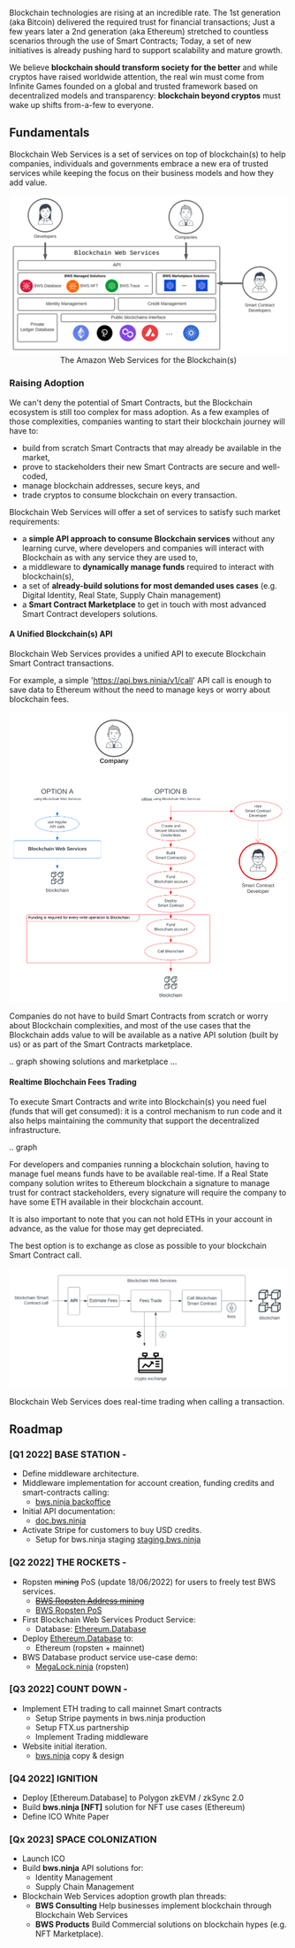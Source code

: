 <script src="https://kit.fontawesome.com/ed4fd3e862.js" crossorigin="anonymous"></script>

<br/>
Blockchain technologies are rising at an incredible rate. The 1st generation (aka Bitcoin) delivered the required trust for financial transactions; Just a few years later a 2nd generation (aka Ethereum) stretched to countless scenarios through the use of Smart Contracts; Today, a set of new initiatives is already pushing hard to support scalability and mature growth.

We believe **blockchain should transform society for the better** and while cryptos have raised worldwide attention, the real win must come from Infinite Games founded on a global and trusted framework based on decentralized models and transparency: **blockchain beyond cryptos** must wake up shifts from-a-few to everyone.


## Fundamentals

Blockchain Web Services is a set of services on top of blockchain(s) to help companies, individuals and governments embrace a new era of trusted services while keeping the focus on their business models and how they add value.

<p align="center">
  <img src="img/BWS_HL_Components_FULL.svg" />
<i class="fa-solid fa-quote-left"></i> The Amazon Web Services for the Blockchain(s)<i class="fa-solid fa-quote-right"></i>
</p>

### Raising Adoption

We can't deny the potential of Smart Contracts, but the Blockchain ecosystem is still too complex for mass adoption. As a few examples of those complexities, companies wanting to start their blockchain journey will have to:

 <ul class="fa-ul">
    <li><span class="fa-li"><i class="fa-regular fa-square"></i></span>build from scratch Smart Contracts that may already be available in the market,</li>
    <li><span class="fa-li"><i class="fa-regular fa-square"></i></span>prove to stackeholders their new Smart Contracts are secure and well-coded,</li>
    <li><span class="fa-li"><i class="fa-regular fa-square"></i></span>manage blockchain addresses, secure keys, and</li>
    <li><span class="fa-li"><i class="fa-regular fa-square"></i></span>trade cryptos to consume blockchain on every transaction.</li>
  </ul>


Blockchain Web Services will offer a set of services to satisfy such market requirements:

 <ul class="fa-ul">
    <li><span class="fa-li"><i class="fa-regular fa-square-check"></i></span>a <strong>simple API approach to consume Blockchain services</strong> without any learning curve, where developers and companies will interact with Blockchain as with any service they are used to,</li>
    <li><span class="fa-li"><i class="fa-regular fa-square-check"></i></span>a middleware to <strong>dynamically manage funds</strong> required to interact with blockchain(s),</li>
    <li><span class="fa-li"><i class="fa-regular fa-square-check"></i></span>a set of <strong>already-build solutions for most demanded uses cases</strong> (e.g. Digital Identity, Real State, Supply Chain management)</li>
    <li><span class="fa-li"><i class="fa-regular fa-square-check"></i></span>a <strong>Smart Contract Marketplace</strong> to get in touch with most advanced Smart Contract developers solutions.</li>
  </ul>

#### A Unified Blockchain(s) API

Blockchain Web Services provides a unified API to execute Blockchain Smart Contract transactions. 

For example, a simple 'https://api.bws.ninja/v1/call' API call is enough to save data to Ethereum without the need to manage keys or worry about blockchain fees.

<p align="center">
  <img src="img/Calling_Options.svg" />
</p>

Companies do not have to build Smart Contracts from scratch or worry about Blockchain complexities, and most of the use cases that the Blockchain adds value to will be available as a native API solution (built by us) or as part of the Smart Contracts marketplace.

.. graph showing solutions and marketplace ...

#### Realtime Blochchain Fees Trading

To execute Smart Contracts and write into Blockchain(s) you need fuel (funds that will get consumed): it is a control mechanism to run code and it also helps maintaining the community that support the decentralized infrastructure. 

.. graph

For developers and companies running a blockchain solution, having to manage fuel means funds have to be available real-time. If a Real State company solution writes to Ethereum blockchain a signature to manage trust for contract stackeholders, every signature will require the company to have some ETH available in their blockchain account. 

It is also important to note that you can not hold ETHs in your account in advance, as the value for those may get depreciated.

The best option is to exchange as close as possible to your blockchain Smart Contract call.

<p align="center">
  <img src="img/Real-TimeFees.svg" />
</p>

Blockchain Web Services does real-time trading when calling a transaction.

## <a name="roadmap"></a>Roadmap

### [Q1 2022] **BASE STATION** - <i class="fa-solid fa-check"></i>

- Define middleware architecture.
- Middleware implementation for account creation, funding credits and smart-contracts calling:
  - [bws.ninja backoffice](https://bws.ninja/)
- Initial API documentation:
  - [doc.bws.ninja](https://doc.bws.ninja/)
- Activate Stripe for customers to buy USD credits.
  - Setup for bws.ninja staging [staging.bws.ninja](https://staging.bws.ninja)

### [Q2 2022] **THE ROCKETS** - <i class="fa-solid fa-check"></i>

- Ropsten ~~mining~~ PoS (update 18/06/2022) for users to freely test BWS services.
  - ~~[BWS Ropsten Address mining](https://ropsten.etherscan.io/address/0x9089Db83F0590EC2eD01A5Eb4F8584Dd6F4bDaC7#mine)~~
  - [BWS Ropsten PoS](https://ropsten.beaconcha.in/validator/877c91d2376f731a0f621c7848c0cd9d0a2622e91d68922838ef6b4dd5d8256e46e86cf06f5979b32103ed706d0c70ed)
- First Blockchain Web Services Product Service:
  - Database: [Ethereum.Database](https://github.com/NachoColl/blockchain-web-services/tree/Ethereum.Database.Immutable/contracts/ethereum)
- Deploy [Ethereum.Database](https://doc.bws.ninja/#database) to:
  - Ethereum (ropsten + mainnet)
- BWS Database product service use-case demo:
  - [MegaLock.ninja](https://megalock.ninja) (ropsten)

### [Q3 2022] **COUNT DOWN** - <i class="fa-solid fa-check"></i>

- Implement ETH trading to call mainnet Smart contracts
  - Setup Stripe payments in bws.ninja production
  - Setup FTX.us partnership
  - Implement Trading middleware
- Website initial iteration.
  - [bws.ninja](https://bws.ninja/) copy & design

### [Q4 2022] **IGNITION**

- Deploy [Ethereum.Database] to Polygon zkEVM / zkSync 2.0
- Build **bws.ninja [NFT]** solution for NFT use cases (Ethereum)
- Define ICO White Paper

### [Qx 2023] **SPACE COLONIZATION**

- Launch ICO
- Build **bws.ninja** API solutions for:
  - Identity Management
  - Supply Chain Management
- Blockchain Web Services adoption growth plan threads:
  - **BWS Consulting** Help businesses implement blockchain through Blockchain Web Services 
  - **BWS Products** Build Commercial solutions on blockchain hypes (e.g. NFT Marketplace).


  

